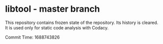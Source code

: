 # libtool - master branch

This repository contains frozen state of the repository.
Its history is cleared. It is used only for static code
analysis with Codacy.

Commit Time: 1688743826